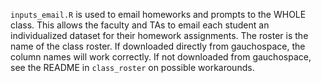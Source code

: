 `inputs_email.R` is used to email homeworks and prompts to the WHOLE class. This allows the faculty and TAs to email each student an individualized dataset for their homework assignments. The roster is the name of the class roster. If downloaded directly from gauchospace, the column names  will work correctly. If not downloaded from gauchospace, see the README in `class_roster` on possible workarounds.

